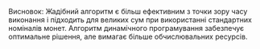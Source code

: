 Висновок:
Жадібний алгоритм є більш ефективним з точки зору часу виконання і підходить для великих сум при використанні стандартних номіналів монет. Алгоритм динамічного програмування забезпечує оптимальне рішення, але вимагає більше обчислювальних ресурсів.
